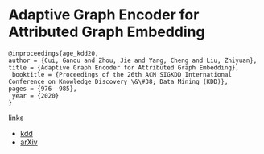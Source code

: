 # Adaptive Graph Encoder for Attributed Graph Embedding

```
@inproceedings{age_kdd20,
author = {Cui, Ganqu and Zhou, Jie and Yang, Cheng and Liu, Zhiyuan},
title = {Adaptive Graph Encoder for Attributed Graph Embedding},
 booktitle = {Proceedings of the 26th ACM SIGKDD International Conference on Knowledge Discovery \&\#38; Data Mining (KDD)},
pages = {976--985},
 year = {2020}
}
```

links
- [kdd](https://www.kdd.org/kdd2020/accepted-papers/view/adaptive-graph-encoder-for-attributed-graph-embedding)
- [arXiv](https://arxiv.org/abs/2007.01594)
